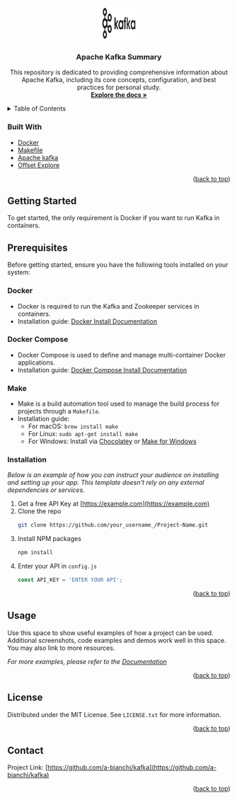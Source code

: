 <div id="top"></div>


<!-- PROJECT LOGO -->
<br />
<div align="center">
  <a href="https://github.com/a-bianchi/kafka">
    <img src="images/logo.png" alt="Logo" width="80" height="80">
  </a>

  <h3 align="center">Apache Kafka Summary</h3>

  <p align="center">
    This repository is dedicated to providing comprehensive information about Apache Kafka, including its core concepts, configuration, and best practices for personal study.
    <br />
    <a href="https://github.com/a-bianchi/kafka"><strong>Explore the docs »</strong></a>
    <br />
  </p>
</div>



<!-- TABLE OF CONTENTS -->
<details>
  <summary>Table of Contents</summary>
  <ol>
    <li>
      <a href="#about-the-project">About The Repository</a>
      <ul>
        <li><a href="#built-with">Built With</a></li>
      </ul>
    </li>
    <li>
      <a href="#getting-started">Getting Started</a>
      <ul>
        <li><a href="#prerequisites">Prerequisites</a></li>
        <li><a href="#installation">Installation</a></li>
      </ul>
    </li>
    <li><a href="https://github.com/a-bianchi/kafka/blob/master/WHAT_IS_KAFKA_EN.md">What is apache Kafka?</a></li>
	<li><a href="https://github.com/a-bianchi/kafka/blob/master/WHAT_IS_KAFKA_ES.md">Que es apache Kafka?</a></li>
  <li><a href="https://github.com/a-bianchi/kafka/tree/master/implementation-example/kafka-twitter-nestjs">Example with Nestjs</a></li>
    <li><a href="#contact">Contact</a></li>
  </ol>
</details>


### Built With

* [Docker](https://www.docker.com/)
* [Makefile](https://www.gnu.org/software/make/manual/make.html)
* [Apache kafka](https://kafka.apache.org/)
* [Offset Explore](https://www.kafkatool.com/)

<p align="right">(<a href="#top">back to top</a>)</p>



<!-- GETTING STARTED -->
## Getting Started

To get started, the only requirement is Docker if you want to run Kafka in containers.

## Prerequisites

Before getting started, ensure you have the following tools installed on your system:

### Docker
- Docker is required to run the Kafka and Zookeeper services in containers.
- Installation guide: [Docker Install Documentation](https://docs.docker.com/get-docker/)

### Docker Compose
- Docker Compose is used to define and manage multi-container Docker applications.
- Installation guide: [Docker Compose Install Documentation](https://docs.docker.com/compose/install/)

### Make
- Make is a build automation tool used to manage the build process for projects through a `Makefile`.
- Installation guide:
    - For macOS: `brew install make`
    - For Linux: `sudo apt-get install make`
    - For Windows: Install via [Chocolatey](https://chocolatey.org/packages/make) or [Make for Windows](http://gnuwin32.sourceforge.net/packages/make.htm)


### Installation

_Below is an example of how you can instruct your audience on installing and setting up your app. This template doesn't rely on any external dependencies or services._

1. Get a free API Key at [https://example.com](https://example.com)
2. Clone the repo
   ```sh
   git clone https://github.com/your_username_/Project-Name.git
   ```
3. Install NPM packages
   ```sh
   npm install
   ```
4. Enter your API in `config.js`
   ```js
   const API_KEY = 'ENTER YOUR API';
   ```

<p align="right">(<a href="#top">back to top</a>)</p>



<!-- USAGE EXAMPLES -->
## Usage

Use this space to show useful examples of how a project can be used. Additional screenshots, code examples and demos work well in this space. You may also link to more resources.

_For more examples, please refer to the [Documentation](https://example.com)_

<p align="right">(<a href="#top">back to top</a>)</p>








<!-- LICENSE -->
## License

Distributed under the MIT License. See `LICENSE.txt` for more information.

<p align="right">(<a href="#top">back to top</a>)</p>



<!-- CONTACT -->
## Contact

Project Link: [https://github.com/a-bianchi/kafka](https://github.com/a-bianchi/kafka)

<p align="right">(<a href="#top">back to top</a>)</p>



<!-- MARKDOWN LINKS & IMAGES -->
[license-url]: https://github.com/a-bianchi/kafka/blob/master/LICENSE.txt
[linkedin-url]: https://linkedin.com/in/alejobianchi
[product-screenshot]: images/screenshot.png
